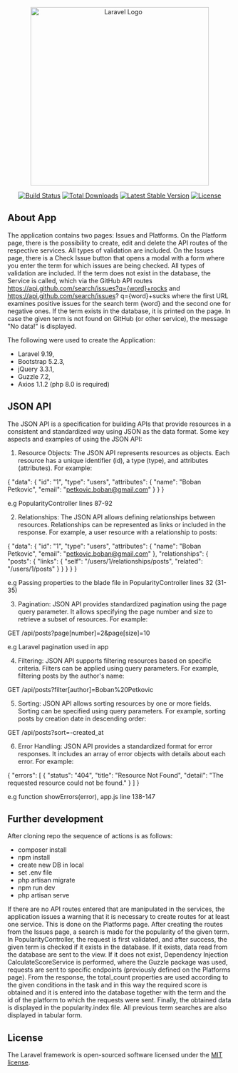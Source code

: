 <p align="center"><a href="https://laravel.com" target="_blank"><img src="https://raw.githubusercontent.com/laravel/art/master/logo-lockup/5%20SVG/2%20CMYK/1%20Full%20Color/laravel-logolockup-cmyk-red.svg" width="400" alt="Laravel Logo"></a></p>

<p align="center">
<a href="https://github.com/laravel/framework/actions"><img src="https://github.com/laravel/framework/workflows/tests/badge.svg" alt="Build Status"></a>
<a href="https://packagist.org/packages/laravel/framework"><img src="https://img.shields.io/packagist/dt/laravel/framework" alt="Total Downloads"></a>
<a href="https://packagist.org/packages/laravel/framework"><img src="https://img.shields.io/packagist/v/laravel/framework" alt="Latest Stable Version"></a>
<a href="https://packagist.org/packages/laravel/framework"><img src="https://img.shields.io/packagist/l/laravel/framework" alt="License"></a>
</p>

## About App

The application contains two pages: Issues and Platforms. On the Platform page, there is the possibility to create, edit and delete the API routes of the respective services. All types of validation are included. On the Issues page, there is a Check Issue button that opens a modal with a form where you enter the term for which issues are being checked. All types of validation are included. If the term does not exist in the database, the Service is called, which via the GitHub API routes https://api.github.com/search/issues?q={word}+rocks and https://api.github.com/search/issues? q={word}+sucks where the first URL examines positive issues for the search term {word} and the second one for negative ones. If the term exists in the database, it is printed on the page. In case the given term is not found on GitHub (or other service), the message "No data!" is displayed.

The following were used to create the Application:
- Laravel 9.19,
- Bootstrap 5.2.3,
- jQuery 3.3.1,
- Guzzle 7.2,
- Axios 1.1.2
  (php 8.0 is required)

## JSON API

The JSON API is a specification for building APIs that provide resources in a consistent and standardized way using JSON as the data format.
Some key aspects and examples of using the JSON API:


1. Resource Objects:
The JSON API represents resources as objects. Each resource has a unique identifier (id), a type (type), and attributes (attributes). For example:

{
  "data": {
    "id": "1",
    "type": "users",
    "attributes": {
      "name": "Boban Petkovic",
      "email": "petkovic.boban@gmail.com"
    }
  }
}

e.g
PopularityController lines 87-92



2. Relationships:
The JSON API allows defining relationships between resources. Relationships can be represented as links or included in the response. For example, a user resource with a relationship to posts:

{
  "data": {
    "id": "1",
    "type": "users",
    "attributes": {
      "name": "Boban Petkovic",
      "email": "petkovic.boban@gmail.com"
    },
    "relationships": {
      "posts": {
        "links": {
          "self": "/users/1/relationships/posts",
          "related": "/users/1/posts"
        }
      }
    }
  }
}

e.g
Passing properties to the blade file in PopularityController lines 32 (31-35)



3. Pagination:
JSON API provides standardized pagination using the page query parameter. It allows specifying the page number and size to retrieve a subset of resources. For example:

GET /api/posts?page[number]=2&page[size]=10

e.g
Laravel pagination used in app



4. Filtering:
JSON API supports filtering resources based on specific criteria. Filters can be applied using query parameters. For example, filtering posts by the author's name:

GET /api/posts?filter[author]=Boban%20Petkovic



5. Sorting:
JSON API allows sorting resources by one or more fields. Sorting can be specified using query parameters. For example, sorting posts by creation date in descending order:

GET /api/posts?sort=-created_at



6. Error Handling:
JSON API provides a standardized format for error responses. It includes an array of error objects with details about each error. For example:

{
  "errors": [
    {
      "status": "404",
      "title": "Resource Not Found",
      "detail": "The requested resource could not be found."
    }
  ]
}

e.g
function showErrors(error), app.js line 138-147


## Further development

After cloning repo the sequence of actions is as follows:

- composer install
- npm install
- create new DB in local
- set .env file
- php artisan migrate
- npm run dev
- php artisan serve

If there are no API routes entered that are manipulated in the services, the application issues a warning that it is necessary to create routes for at least one service. This is done on the Platforms page. After creating the routes from the Issues page, a search is made for the popularity of the given term.
In PopularityController, the request is first validated, and after success, the given term is checked if it exists in the database. If it exists, data read from the database are sent to the view. If it does not exist, Dependency Injection CalculateScoreService is performed, where the Guzzle package was used, requests are sent to specific endpoints (previously defined on the Platforms page).
From the response, the total_count properties are used according to the given conditions in the task and in this way the required score is obtained and it is entered into the database together with the term and the id of the platform to which the requests were sent.
Finally, the obtained data is displayed in the popularity.index file. All previous term searches are also displayed in tabular form.


## License

The Laravel framework is open-sourced software licensed under the [MIT license](https://opensource.org/licenses/MIT).
